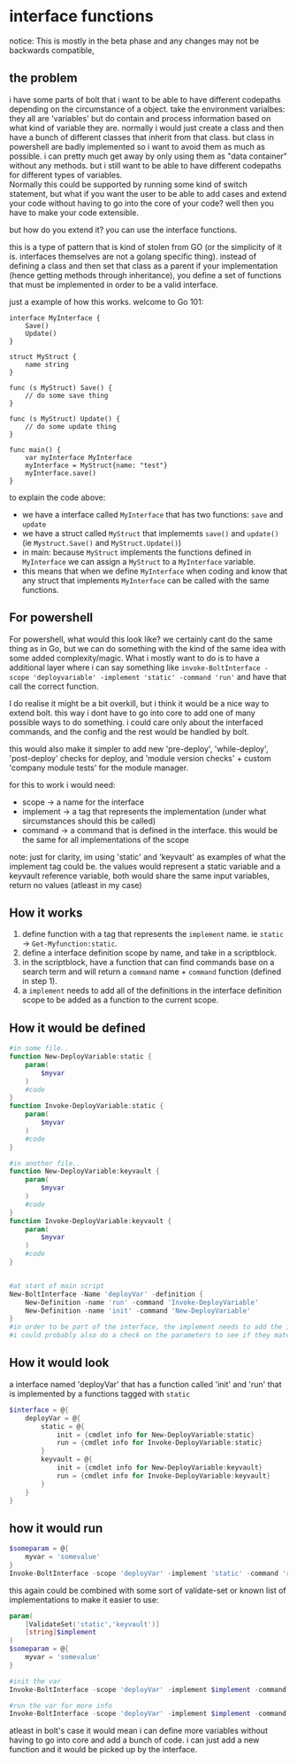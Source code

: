 # interface functions

notice: This is mostly in the beta phase and any changes may not be backwards compatible,

## the problem

i have some parts of bolt that i want to be able to have different codepaths depending on the circumstance of a object. take the environment varialbes: they all are 'variables' but do contain and process information based on what kind of variable they are. normally i would just create a class and then have a bunch of different classes that inherit from that class. but class in powershell are badly implemented so i want to avoid them as much as possible. i can pretty much get away by only using them as "data container" without any methods. but i still want to be able to have different codepaths for different types of variables.  
Normally this could be supported by running some kind of switch statement, but what if you want the user to be able to add cases and extend your code without having to go into the core of your code? well then you have to make your code extensible.

but how do you extend it? you can use the interface functions.

this is a type of pattern that is kind of stolen from GO (or the simplicity of it is. interfaces themselves are not a golang specific thing).
instead of defining a class and then set that class as a parent if your implementation (hence getting methods through inheritance), you define a set of functions that must be implemented in order to be a valid interface.

just a example of how this works. welcome to Go 101:

``` Golang
interface MyInterface {
    Save()
    Update()
}

struct MyStruct {
    name string
}

func (s MyStruct) Save() {
    // do some save thing
}

func (s MyStruct) Update() {
    // do some update thing
}

func main() {
    var myInterface MyInterface
    myInterface = MyStruct{name: "test"}
    myInterface.save()
}
```

to explain the code above:

- we have a interface called `MyInterface` that has two functions: `save` and `update`
- we have a struct called `MyStruct` that implememts `save()` and `update()` (ie `Mystruct.Save()` and `MyStruct.Update()`)
- in main: because `MyStruct` implements the functions defined in `MyInterface` we can assign a `MyStruct` to a `MyInterface` variable.
- this means that when we define `MyInterface` when coding and know that any struct that implements `MyInterface` can be called with the same functions.

## For powershell

For powershell, what would this look like? we certainly cant do the same thing as in Go, but we can do something with the kind of the same idea with some added complexity/magic.
What i mostly want to do is to have a additional layer where i can say something like `invoke-BoltInterface -scope 'deployvariable' -implement 'static' -command 'run'` and have that call the correct function.

I do realise it might be a bit overkill, but i think it would be a nice way to extend bolt. this way i dont have to go into core to add one of many possible ways to do something. i could care only about the interfaced commands, and the config and the rest would be handled by bolt.

this would also make it simpler to add new 'pre-deploy', 'while-deploy', 'post-deploy' checks for deploy, and 'module version checks' + custom 'company module tests' for the module manager.

for this to work i would need:

- scope -> a name for the interface
- implement -> a tag that represents the implementation (under what sircumstances should this be called)
- command -> a command that is defined in the interface. this would be the same for all implementations of the scope

note: just for clarity, im using 'static' and 'keyvault' as examples of what the implement tag could be. the values would represent a static variable and a keyvault reference variable, both would share the same input variables, return no values (atleast in my case)

## How it works

1. define function with a tag that represents the `implement` name. ie `static` -> `Get-Myfunction:static`.
2. define a interface definition scope by name, and take in a scriptblock.
3. in the scriptblock, have a function that can find commands base on a search term and will return a `command` name + `command` function (defined in step 1).
4. a `implement` needs to add all of the definitions in the interface definition scope to be added as a function to the current scope.

## How it would be defined

``` powershell
#in some file..
function New-DeployVariable:static {
    param(
        $myvar
    )
    #code
}
function Invoke-DeployVariable:static {
    param(
        $myvar
    )
    #code
}

#in another file..
function New-DeployVariable:keyvault {
    param(
        $myvar
    )
    #code
}
function Invoke-DeployVariable:keyvault {
    param(
        $myvar
    )
    #code
}


#at start of main script
New-BoltInterface -Name 'deployVar' -definition {
    New-Definition -name 'run' -command 'Invoke-DeployVariable'
    New-Definition -name 'init' -command 'New-DeployVariable'
}
#in order to be part of the interface, the implement needs to add the interface to the current scope. if it only implemented 'Invoke-DeployVariable' it would not be part of the interface
#i could probably also do a check on the parameters to see if they match the interface definition, but not right now
```

## How it would look

a interface named 'deployVar' that has a function called 'init' and 'run' that is implemented by a functions tagged with `static`

``` powershell
$interface = @{
    deployVar = @{
        static = @{
            init = {cmdlet info for New-DeployVariable:static}
            run = {cmdlet info for Invoke-DeployVariable:static}
        }
        keyvault = @{
            init = {cmdlet info for New-DeployVariable:keyvault}
            run = {cmdlet info for Invoke-DeployVariable:keyvault}
        }
    }
}
```

## how it would run

``` powershell	
$someparam = @{
    myvar = 'somevalue'
}
Invoke-BoltInterface -scope 'deployVar' -implement 'static' -command 'run' -params $someparam
```

this again could be combined with some sort of validate-set or known list of implementations to make it easier to use:

``` powershell	
param(
    [ValidateSet('static','keyvault')]
    [string]$implement
)
$someparam = @{
    myvar = 'somevalue'
}

#init the var
Invoke-BoltInterface -scope 'deployVar' -implement $implement -command 'init' -params $someparam

#run the var for more info
Invoke-BoltInterface -scope 'deployVar' -implement $implement -command 'run' -params $someparam
```

atleast in bolt's case it would mean i can define more variables without having to go into core and add a bunch of code. i can just add a new function and it would be picked up by the interface.

